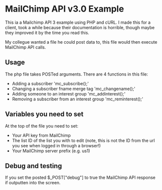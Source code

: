 # MailChimp API v3.0 Example

This ia a Mailchimp API 3 example using PHP and cURL. I made this for a client, took a while because their documentation is horrible, though maybe they improved it by the time you read this.

My collegue wanted a file he could post data to, this file would then execute MailChimp API calls.

## Usage

The php file takes POSTed arguments. There are 4 functions in this file:

- Adding a subscriber 'mc_subscribe();'
- Changing a subscriber fname merge tag 'mc_changename();'
- Adding someone to an interest group 'mc_addinterest();'
- Removing a subscriber from an interest group 'mc_reminterest();'

## Variables you need to set

At the top of the file you need to set:

- Your API key from MailChimp
- The list ID of the list you with to edit (note, this is not the ID from the url you see when logged in through a browser!)
- Your MailChimp server prefix (e.g. us1)

## Debug and testing

If you set the posted $_POST["debug"] to true the MailChimp API response if outputten into the screen.
